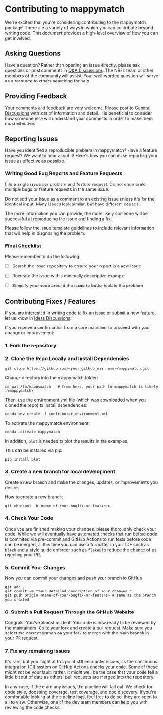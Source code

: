 # Contributing to mappymatch 

We're excited that you're considering contributing to the mappymatch package!
There are a variety of ways in which you can contribute beyond writing code.
This document provides a high-level overview of how you can get involved.


## Asking Questions

Have a question? Rather than opening an issue directly, please ask questions
or post comments in [Q&A Discussions](https://github.com/NREL/mappymatch/discussions/categories/q-a).
The NREL team or other members of the community will assist. Your well-worded
question will serve as a resource to others searching for help.


## Providing Feedback

Your comments and feedback are very welcome. Please post to
[General Discussions](https://github.com/NREL/mappymatch/discussions/categories/general)
with lots of information and detail. It is beneficial to consider
how someone else will understand your comments in order to make
them most effective.


## Reporting Issues

Have you identified a reproducible problem in mappymatch?
Have a feature request? We want to hear about it! Here's how you can make
reporting your issue as effective as possible.

### Writing Good Bug Reports and Feature Requests

File a single issue per problem and feature request. Do not enumerate
multiple bugs or feature requests in the same issue.

Do not add your issue as a comment to an existing issue unless it's for the
identical input. Many issues look similar, but have different causes.

The more information you can provide, the more likely someone will
be successful at reproducing the issue and finding a fix.

Please follow the issue template guidelines to include relevant information
that will help in diagnosing the problem.

### Final Checklist

Please remember to do the following:

- [ ] Search the issue repository to ensure your report is a new issue

- [ ] Recreate the issue with a minimally descriptive example

- [ ] Simplify your code around the issue to better isolate the problem


## Contributing Fixes / Features

If you are interested in writing code to fix an issue or
submit a new feature, let us know in
[Ideas Discussions](https://github.com/NREL/mappymatch/discussions/categories/ideas)!

If you receive a confirmation from a core maintiner to proceed with your 
change or improvement:

### 1. Fork the repository

### 2. Clone the Repo Locally and Install Dependencies

```
git clone https://github.com/<your_github_username>/mappymatch.git
```

Change directory into the mappymatch folder:
```
cd path/to/mappymatch   # from here, your path to mappymatch is likely .\mappymatch\
```

Then, use the environment.yml file (which was downloaded when you cloned the repo) to install dependencies:
```
conda env create -f contributor_environment.yml
```

To activate the mappymatch environment:
```
conda activate mappymatch
```

In addition, `plot` is needed to plot the results in the examples.

This can be installed via pip:
```
pip install plot
```

### 3. Create a new branch for local development

Create a new branch and make the changes, updates, or improvements you desire.

How to create a new branch:

```
git checkout -b <name-of-your-bugfix-or-feature>
```

### 4. Check Your Code

 Once you are finished making your changes, please thoroughly check your code.
 While we will eventually have automated checks that run before code is commited 
 via pre-commit and GitHub Actions to run tests before code can be merged, at this time
 you can use a formatter in your IDE such as `black` and a style guide enforcer such
 as `flake8` to reduce the chance of us rejecting your PR.

 ### 5. Commit Your Changes

Now you can commit your changes and push your branch to GitHub
```
git add .
git commit -m "Your detailed description of your changes."
git push origin <name-of-your-bugfix-or-feature> # same as the branch you created
```

### 6. Submit a Pull Request Through the GitHub Website

Congrats! You've almost made it! You code is now ready to be reviewed by the 
maintainers. Go to your fork and create a pull request. Make sure you select
the correct branch on your fork to merge with the main branch in your PR
request.

### 7. Fix any remaining issues

It's rare, but you might at this point still encounter issues, as the continuous 
integration (CI) system on GitHub Actions checks your code. Some of these might 
not be your fault; rather, it might well be the case that your code fell a little 
bit out of date as others' pull requests are merged into the repository.

In any case, if there are any issues, the pipeline will fail out. We check for 
code style, docstring coverage, test coverage, and doc discovery. If you're 
comfortable looking at the pipeline logs, feel free to do so; they are open to all 
to view. Otherwise, one of the dev team members can help you with reviewing the 
code checks.